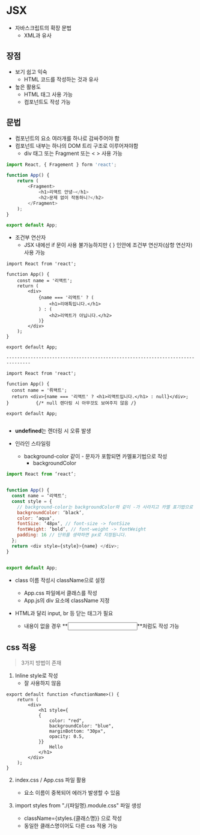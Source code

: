 # JSX

- 자바스크립트의 확장 문법
  - XML과 유사



## 장점

- 보기 쉽고 익숙
  - HTML 코드를 작성하는 것과 유사
- 높은 활용도
  - HTML  태그 사용 가능
  - 컴포넌트도 작성 가능



## 문법

- 컴포넌트의 요소 여러개를 하나로 감싸주어야 함
- 컴포넌트 내부는 하나의 DOM 트리 구조로 이루어져야함
  - div 태그 또는 Fragment 또는 < > 사용 가능

```javascript
import React, { Fragement } form 'react';

function App() {
    return (
    	<Fragment>
            <h1>리액트 안녕~</h1>
            <h2>문제 없이 작동하니?</h2>
        </Fragment>
    );
}

export default App;
```

- 조건부 연산자
  - JSX 내에선 if 문이 사용 불가능하지만 { } 인안에 조건부 연산자(삼항 연산자) 사용 가능

```react
import React from 'react';

function App() {
    const name = '리액트';
    return (
    	<div>
        	{name === '리액트' ? (
            	<h1>리애특입니다.</h1>
            ) : (
            	<h2>리액트가 아닙니다.</h2>
            )}
        </div>
    );
}

export default App;

-------------------------------------------------------------------------------
    
import React from 'react';
 
function App() {
  const name = '뤼왝트';
  return <div>{name === '리액트' ? <h1>리액트입니다.</h1> : null}</div>;
}          {/* null 렌더링 시 아무것도 보여주지 않음 /}
 
export default App;


```

- **undefined**는 렌더링 시 오류 발생

- 인라인 스타일링
  - background-color  같이 - 문자가 포함되면 카멜표기법으로 작성
    - backgroundColor

```javascript
import React from ‘react‘;


function App() {
  const name = ‘리액트‘;
  const style = {
    // background-color는 backgroundColor와 같이 -가 사라지고 카멜 표기법으로 작성됩니다.
    backgroundColor: ‘black‘,
    color: ‘aqua‘,
    fontSize: ‘48px‘, // font-size -> fontSize
    fontWeight: ‘bold‘, // font-weight -> fontWeight
    padding: 16 // 단위를 생략하면 px로 지정됩니다.
  };
  return <div style={style}>{name} </div>;
}


export default App;
```

- class 이름 작성시 className으로 설정
  - App.css 파일에서 클래스를 작성
  - App.js의 div 요소에 className 지정

- HTML과 달리 input, br 등 닫는 태그가 필요
  - 내용이 없을 경우 **<input />**처럼도 작성 가능 



## css 적용

> 3가지 방법이 존재

1. Inline style로 작성
   - 잘 사용하지 않음

```
export default function <functionName>() {
	return (
		<div>
			<h1 style={
			{
				color: "red",
				backgroundColor: "blue",
				marginBottom: "30px",
				opacity: 0.5,
			}}
				Hello
			</h1>			
		</div>
	);
}
```

2. index.css / App.css 파일 활용
   - 요소 이름이 중복되어 에러가 발생할 수 있음

3. import styles from "./{파일명}.module.css" 파일 생성
   - className={styles.{클래스명}} 으로 작성
   - 동일한 클래스명이어도 다른 css 적용 가능
